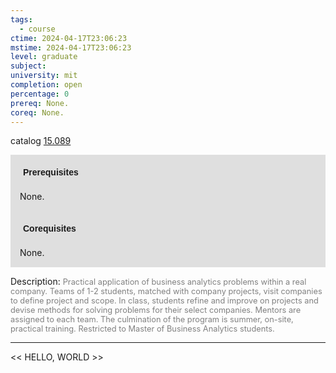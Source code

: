```yaml
---
tags:
  - course
ctime: 2024-04-17T23:06:23
mstime: 2024-04-17T23:06:23
level: graduate
subject: 
university: mit
completion: open
percentage: 0
prereq: None.
coreq: None.
---
```


catalog [15.089](http://student.mit.edu/catalog/m15a.html#15.089)

<span style="display: block; padding: 15px; background-color: rgb(100, 100, 100, 0.2);"><font id="m_prereq1029_0" style="display: block; font-family: Arial, sans-serif; font-weight: bold; padding: 5px">Prerequisites</font><br><span id="prereq1029_0">None.</span></span>
<span style="display: block; padding: 15px; background-color: rgb(100, 100, 100, 0.2);"><font id="m_coreq1029_0" style="display: block; font-family: Arial, sans-serif; font-weight: bold; padding: 5px">Corequisites</font><br><span id="coreq1029_0">None.</span></span>

<font style="">Description:</font>
<font style="color: grey; font-size: 0.8rem;">Practical application of business analytics problems within a real company. Teams of 1-2 students, matched with company projects, visit companies to define project and scope. In class, students refine and improve on projects and devise methods for solving problems for their select companies. Mentors are assigned to each team. The culmination of the program is summer, on-site, practical training. Restricted to Master of Business Analytics students.</font>



---

<< HELLO, WORLD >>
